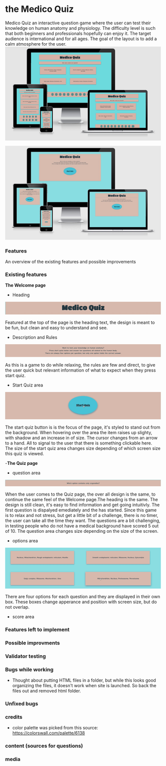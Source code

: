 # the Medico Quiz
Medico Quiz an interactive question game where the user can test their knowledge on human anatomy and physiology. 
The difficulty level is such that both beginners and professionals hopefully can enjoy it.
The target audience is international and for all ages.
The goal of the layout is to add a calm atmosphere for the user.
![Landing page for quiz](assets/images/amiresponsive-quiz.png) 

![Welcome page](assets/images/amiresponsive-index-medium.png)

### Features
An overview of the existing features and possible improvements
### Existing features

__The Welcome page__

- Heading

![heading](assets/images/heading.png)

Featured at the top of the page is the heading text, the design is meant to be fun, but clean and easy to understand and see.

- Description and Rules

![welcome text and rules](assets/images/rules.png)

As this is a game to do while relaxing, the rules are few and direct, to give the user quick but relevant information of what to expect when they press start quiz.

- Start Quiz area

![start button](assets/images/start-btn.png)

The start quiz button is is the focus of the page, it's styled to stand out from the background. 
When hovering over the area the item raises up slighty, with shadow and an increase in of size. The cursor changes from an arrow to a hand. All to signal to the user that there is something clickable here.
The size of the start quiz area changes size depending of which screen size this quiz is viewed.

-__The Quiz page__
- question area

![question area](assets/images/question-area.png)

When the user comes to the Quiz page, the over all design is the same, to continue the same feel of the Welcome page.The heading is the same.
The design is still clean, it's easy to find information and get going intuitivly.
The first question is dispalyed emediately and the has started. 
Since this game is to relax and not stress, but get a little bit of a challenge, there is no timer, the user can take all the time they want.
The questions are a bit challenging, in testing people who do not have a medical background have scored 5 out of 10. 
The question area changes size depending on the size of the screen.

- options area

![options for quiz](assets/images/option-area.png)

There are four options for each question and they are displayed in their own box. These boxes change apperance and position with screen size, but do not overlap.
- score area



### Features left to implement

### Possible improvments

### Validator testing

### Bugs while working
- Thought about putting HTML files in a folder, but while this looks good organizing the files, it doesn't work when site is launched. So back the files out and removed html folder.

### Unfixed bugs

### credits
- color palette was picked from this source: https://colorswall.com/palette/6138 

### content (sources for questions)

### media

